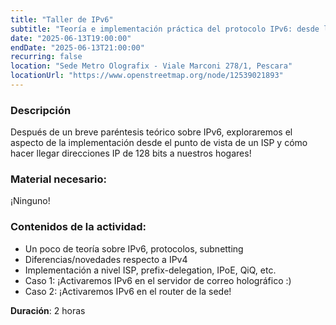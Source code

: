 ```yaml
---
title: "Taller de IPv6"
subtitle: "Teoría e implementación práctica del protocolo IPv6: desde la red ISP hasta aplicaciones domésticas. Con Francesco 'sugo' Politi"
date: "2025-06-13T19:00:00"
endDate: "2025-06-13T21:00:00"
recurring: false
location: "Sede Metro Olografix - Viale Marconi 278/1, Pescara"
locationUrl: "https://www.openstreetmap.org/node/12539021893"
---
```


### **Descripción**  
Después de un breve paréntesis teórico sobre IPv6, exploraremos el aspecto de la implementación desde el punto de vista de un ISP y cómo hacer llegar direcciones IP de 128 bits a nuestros hogares!

### **Material necesario**:
¡Ninguno!

### **Contenidos de la actividad**:
- Un poco de teoría sobre IPv6, protocolos, subnetting
- Diferencias/novedades respecto a IPv4
- Implementación a nivel ISP, prefix-delegation, IPoE, QiQ, etc.
- Caso 1: ¡Activaremos IPv6 en el servidor de correo holográfico :)
- Caso 2: ¡Activaremos IPv6 en el router de la sede!

**Duración**: 2 horas